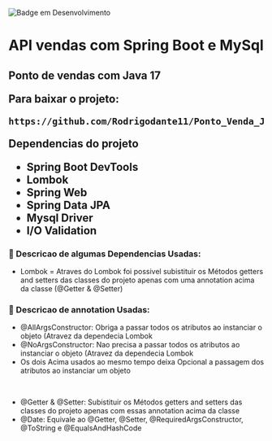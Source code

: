 ![Badge em Desenvolvimento](http://img.shields.io/static/v1?label=STATUS&message=EM%20DESENVOLVIMENTO&color=GREEN&style=for-the-badge)

<h1 aligh="center"> API vendas com Spring Boot e MySql <h2>
<strong>Ponto de vendas com Java 17</strong>

Para baixar o projeto:

```
https://github.com/Rodrigodante11/Ponto_Venda_Java_Web_Spring.git
```

Dependencias do projeto
- Spring Boot DevTools
- Lombok
- Spring Web
- Spring Data JPA
- Mysql Driver
- I/O Validation

### :mag_right: Descricao de algumas Dependencias Usadas:
- Lombok = Atraves do Lombok foi possivel subistituir os Métodos getters and setters das classes do projeto apenas com uma annotation acima da classe (@Getter & @Setter)


### :mag_right: Descricao de annotation Usadas:

- @AllArgsConstructor: Obriga a passar todos os atributos ao instanciar o objeto (Atravez da dependecia Lombok
- @NoArgsConstructor: Nao precisa a passar todos os atributos ao instanciar o objeto (Atravez da dependecia Lombok
- Os dois Acima usados ao mesmo tempo deixa Opcional a passagem dos atributos ao instanciar um objeto

</br>

- @Getter & @Setter: Subistituir os Métodos getters and setters das classes do projeto apenas com essas annotation acima da classe
- @Date: Equivale ao @Getter, @Setter, @RequiredArgsConstructor, @ToString e @EqualsAndHashCode



